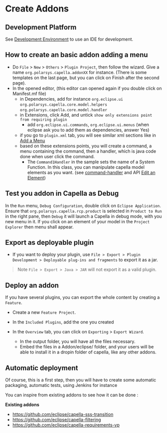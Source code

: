 # Create Addons

## Development Platform

See [Development Environment](https://github.com/eclipse/capella/wiki/Development-Environment) to use an IDE for development.

## How to create an basic addon adding a menu

* Do `File` > `New` > `Others` > `Plugin Project`, then follow the wizard. Give a name `org.polarsys.capella.addonXX` for instance.
(There is some templates on the last page, but you can click on Finish after the second page).
* In the opened editor, (this editor can opened again if you double click on Manifest.mf file)
  * in Dependencies, add for instance `org.eclipse.ui` `org.polarsys.capella.core.model.helpers` `org.polarsys.capella.core.model.handler`
  * in Extensions, click Add, and untick `show only extensions point from requiring plugin`
     * add `org.eclipse.ui.commands`, `org.eclipse.ui.menus` (when eclipse ask you to add them as dependencies, answer Yes)
  * if you go to `plugin.xml` tab, you will see similar xml sections like in [Add a Menu](https://github.com/eclipse/capella/wiki/Add-Menu)
  * based on these extensions points, you will create a command, a menu containing the command, then a handler, which is java code done when user click the command.
     * The `Command1Handler` in the sample sets the name of a System Function. In this class, you can manipulate capella model elements as you want. (see [command-handler](https://github.com/eclipse/capella/wiki/Add-Menu#command-handler) and API [Edit an Element](https://github.com/eclipse/capella/wiki/Edit))

## Test you addon in Capella as Debug

In the `Run` menu, `Debug Configuration`, double click on `Eclipse Application`. Ensure that `org.polarsys.capella.rcp.product` is selected in `Product to Run` in the right pane, then `Debug` it will launch a Capella in debug mode, with you new menu in it. If you click on an element of your model in the `Project Explorer` then menu shall appear.

## Export as deployable plugin

* If you want to deploy your plugin, use `File > Export > Plugin Development > Deployable plug-ins and fragments` to export it as a jar.

> Note `File > Export > Java > JAR` will not export it as a valid plugin.

## Deploy an addon

If you have several plugins, you can export the whole content by creating a `Feature`.

* Create a new `Feature Project`.

* In the `Included Plugins`, add the one you created

* In the `Overview` tab, you can click on `Exporting` > `Export Wizard`.
  * In the output folder, you will have all the files necessary.
  * Embed the files in a Addon/eclipse/ folder, and your users will be able to install it in a dropin folder of capella, like any other addons.

## Automatic deployment

Of course, this is a first step, then you will have to create some automatic packaging, automatic tests, using Jenkins for instance

You can inspire from existing addons to see how it can be done :

**Existing addons**
* https://github.com/eclipse/capella-sss-transition
* https://github.com/eclipse/capella-filtering
* https://github.com/eclipse/capella-requirements-vp

